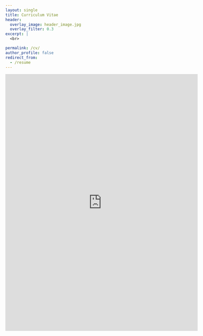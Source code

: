 ```yaml
---
layout: single
title: Curriculum Vitae
header:
  overlay_image: header_image.jpg
  overlay_filter: 0.3
excerpt: |
  <br>

permalink: /cv/
author_profile: false
redirect_from:
  - /resume
---
```


<embed src="https://jooyounggkim.github.io/files/CV_JooyoungKim.pdf" width="600" height="800" type='application/pdf'>
